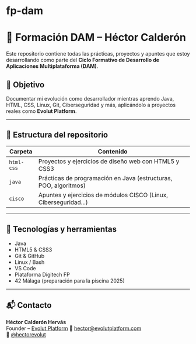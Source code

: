 # fp-dam
# 📘 Formación DAM – Héctor Calderón

Este repositorio contiene todas las prácticas, proyectos y apuntes que estoy desarrollando como parte del **Ciclo Formativo de Desarrollo de Aplicaciones Multiplataforma (DAM)**.

## 🎯 Objetivo

Documentar mi evolución como desarrollador mientras aprendo Java, HTML, CSS, Linux, Git, Ciberseguridad y más, aplicándolo a proyectos reales como **Evolut Platform**.

---

## 📂 Estructura del repositorio

| Carpeta     | Contenido                                                        |
|-------------|------------------------------------------------------------------|
| `html-css`  | Proyectos y ejercicios de diseño web con HTML5 y CSS3           |
| `java`      | Prácticas de programación en Java (estructuras, POO, algoritmos)|
| `cisco`     | Apuntes y ejercicios de módulos CISCO (Linux, Ciberseguridad...) |

---

## 🚀 Tecnologías y herramientas

- Java
- HTML5 & CSS3
- Git & GitHub
- Linux / Bash
- VS Code
- Plataforma Digitech FP
- 42 Málaga (preparación para la piscina 2025)

---

## 📬 Contacto

**Héctor Calderón Hervás**  
Founder – [Evolut Platform](https://www.evolutplatform.es)
📧 hector@evolutplatform.com  
🐙 [@hectorevolut](https://github.com/hectorevolut)

